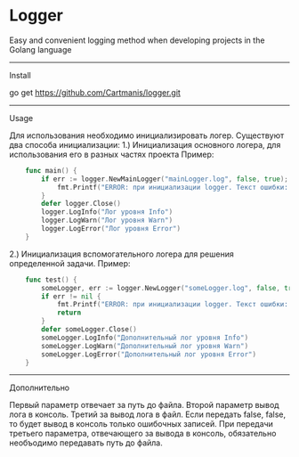 # Logger
Easy and convenient logging method when developing projects in the Golang language

--------------------------
Install 

go get https://github.com/Cartmanis/logger.git

--------------------------
Usage

Для использования необходимо инициализировать логер. Существуют два способа инициализации:
    1.) Инициализация основного логера, для использования его в разных частях проекта
    Пример: 
```go
    func main() {
    	if err := logger.NewMainLogger("mainLogger.log", false, true); err!= nil {
    		fmt.Printf("ERROR: при инициализации logger. Текст ошибки: ", err)
    	}
    	defer logger.Close()
    	logger.LogInfo("Лог уровня Info")
    	logger.LogWarn("Лог уровня Warn")
    	logger.LogError("Лог уровня Error")
    }
```
   2.) Инициализация вспомогательного логера для решения определенной задачи.
    Пример:
```go
    func test() {
    	someLogger, err := logger.NewLogger("someLogger.log", false, true)
    	if err != nil {
    		fmt.Printf("ERROR: при инициализации logger. Текст ошибки: ", err)
    		return
    	}
    	defer someLogger.Close()
    	someLogger.LogInfo("Дополнительный лог уровня Info")
    	someLogger.LogWarn("Дополнительный лог уровня Warn")
    	someLogger.LogError("Дополнительный лог уровня Error")
    }
```
------------------------
Дополнительно

Первый параметр отвечает за путь до файла. Второй параметр вывод лога в консоль. Третий за вывод лога в файл.
Если передать false, false, то будет вывод в консоль только ошибочных записей.
При передачи третьего параметра, отвечающего за вывода в консоль, обязательно необъодимо передавать путь до файла.


